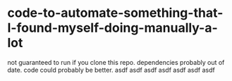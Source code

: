 # code-to-automate-something-that-I-found-myself-doing-manually-a-lot
not guaranteed to run if you clone this repo. dependencies probably out of date. code could probably be better.
asdf
asdf
asdf
asdf
asdf
asdf
asdf
